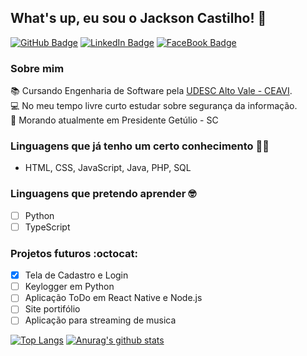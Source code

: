 ## What's up, eu sou o Jackson Castilho! :wave:
[![GitHub Badge](https://img.shields.io/badge/github-%23100000.svg?&style=for-the-badge&logo=github&logoColor=white)](https://github.com/jacksoncastilho) [![LinkedIn Badge](https://img.shields.io/badge/linkedin-%230077B5.svg?&style=for-the-badge&logo=linkedin&logoColor=white)](https://www.linkedin.com/in/jackson-castilho-130003165/) [![FaceBook Badge](https://img.shields.io/badge/facebook-%231877F2.svg?&style=for-the-badge&logo=facebook&logoColor=white&link=https://www.facebook.com/castilhojackson/)](https://www.facebook.com/castilhojackson/) 

### Sobre mim
:books: Cursando Engenharia de Software pela [UDESC Alto Vale - CEAVI](https://www.udesc.br/ceavi). <br />
:computer: No meu tempo livre curto estudar sobre segurança da informação. <br />
:house_with_garden: Morando atualmente em Presidente Getúlio - SC <br />

### Linguagens que já tenho um certo conhecimento :man_technologist:
- HTML, CSS, JavaScript, Java, PHP, SQL 

### Linguagens que pretendo aprender :nerd_face:
- [ ] Python
- [ ] TypeScript

 ### Projetos futuros :octocat:
- [x] Tela de Cadastro e Login
- [ ] Keylogger em Python
- [ ] Aplicação ToDo em React Native e Node.js
- [ ] Site portifólio
- [ ] Aplicação para streaming de musica

 [![Top Langs](https://github-readme-stats.vercel.app/api/top-langs/?username=jacksoncastilho&theme=default)](https://github.com/jacksoncastilho/github-readme-stats) [![Anurag's github stats](https://github-readme-stats.vercel.app/api?username=jacksoncastilho&theme=default)](https://github.com/jacksoncastilho/github-readme-stats)
